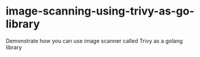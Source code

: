 # image-scanning-using-trivy-as-go-library
Demonstrate how you can use image scanner called Trivy as a golang library
